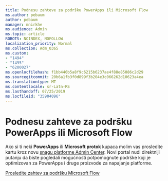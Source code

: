 ```yaml
---
title: Podnesu zahteve za podršku PowerApps ili Microsoft Flow
ms.author: pebaum
author: pebaum
manager: mnirkhe
ms.audience: Admin
ms.topic: article
ROBOTS: NOINDEX, NOFOLLOW
localization_priority: Normal
ms.collection: Adm_O365
ms.custom:
- "1494"
- "1495"
- "6200027"
ms.openlocfilehash: f1bb440b5a8f9c6215b6237ae4f88e85086c2d29
ms.sourcegitcommit: 20b6a1fb3f0d899f3b204e3c066262d10623a4ea
ms.translationtype: MT
ms.contentlocale: sr-Latn-RS
ms.lasthandoff: 07/25/2019
ms.locfileid: "35904096"
---
```

# <a name="submit-powerapps-or-microsoft-flow-support-requests"></a>Podnesu zahteve za podršku PowerApps ili Microsoft Flow

Ako si ti neki **PowerApps** ili **Microsoft protok** kupaca molim vas prosledite kartu kroz novu [snagu platforme Admin Center](https://admin.powerplatform.microsoft.com/support?newTicket&product=15819). Novi portal nudi direktniji putanju da biste pogledali mogućnosti potpomognute podrške koji je optimizovan za PowerApps i druge proizvode za napajanje platforme.

[Prosledite zahtev za podršku Microsoft Flow](https://admin.powerplatform.microsoft.com/support?newTicket&product=Flow)